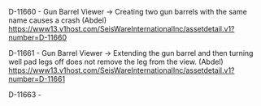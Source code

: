 D-11660 - Gun Barrel Viewer -> Creating two gun barrels with the same name causes a crash (Abdel) https://www13.v1host.com/SeisWareInternationalInc/assetdetail.v1?number=D-11660

D-11661 - Gun Barrel Viewer -> Extending the gun barrel and then turning well pad legs off does not remove the leg from the view. (Abdel) https://www13.v1host.com/SeisWareInternationalInc/assetdetail.v1?number=D-11661

D-11663 - 